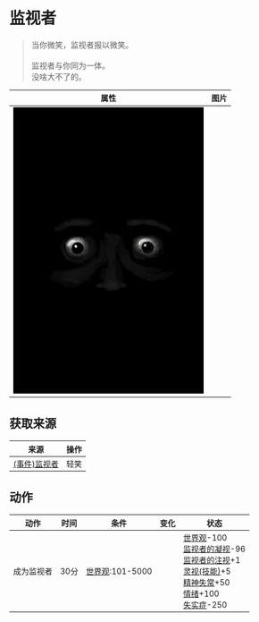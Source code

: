 # 监视者  
> 当你微笑，监视者报以微笑。<br><br>监视者与你同为一体。<br>没啥大不了的。<br>  
  
  属性  |   图片   
 ----  |  ----:   
   |  ![](Sprite/Watcher4.png)   
  
## 获取来源  
来源  |  操作  
----  |  ----  
[(事件)监视者](Event_WatchedExperience1f.md)  |  轻笑  
## 动作  
动作  |  时间  |  条件  |  变化  |  状态  
----  |  ----  |  ----  |  ----  |  ----  
成为监视者<br>  |  30分  |  [世界观](Structure.md):101-5000  |    |  [世界观](Structure.md)-100<br>[监视者的凝视](WatchersGlare.md)-96<br>[监视者的注视](WatcherInsight.md)+1<br>[灵视(技能)](Skill_Insight.md)+5<br>[精神失常](MindState.md)+50<br>[情绪](Morale.md)+100<br>[失实症](Derealization.md)-250  
